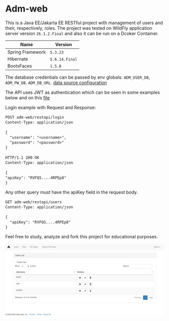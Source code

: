 # Adm-web

This is a Java EE/Jakarta EE RESTful project with management of users and their, respectively, roles.
The project was tested on WildFly application server version `26.1.2.Final` and
also it can be run on a Dcoker Container.

| Name             | Version        |
|------------------|----------------|
| Spring Framework | `5.3.23`       |
| Hibernate        | `5.6.14.Final` |
| BootsFaces       | `1.5.0`        |

The database credentials
can be passed by env globals: `ADM_USER_DB`, `ADM_PW_DB`. `ADM_DB_URL`.
[data source configuration](https://github.com/elcastelar/adm-spring/blob/publicRepo/src/main/java/com/adm/config/AppContextConfiguration.java)

The API uses JWT as authentication which can be seen in some examples below and on this [file](https://github.com/elcastelar/adm-spring/blob/publicRepo/restapi-tests/user-restapi.http)

Login example with Request and Response:
```
POST adm-web/restapi/login
Content-Type: application/json

{
  "username": "<username>",
  "password": "<password>"
}

HTTP/1.1 200 OK
Content-Type: application/json

{
"apiKey": "RVFQS....4RPEp8"
}
```

Any other query must have the apiKey field in the request body.

```
GET adm-web/restapi/users
Content-Type: application/json

{
  "apiKey": "RVFQS....4RPEp8"
}
```


Feel free to study, analyze and fork this project for educational purposes.

![Project Image](https://github.com/elcastelar/adm-spring/blob/publicRepo/imgs-repo/users-list.png)


